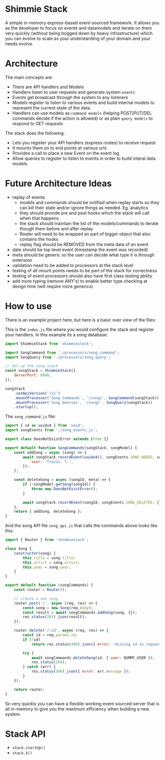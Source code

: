 # Shimmie Stack

A simple in-memory express-based event-sourced framework. It allows you as the
developer to focus on events and datamodels and iterate on them very quickly (without
being bogged down by heavy infrastructure) which you can evolve to scale as your understanding
of your domain and your needs evolve.

# Architecture

The main concepts are:

-   There are API handlers and Models
-   Handlers listen to user requests and generate system `events`
-   Events get broadcast through the system to any listeners
-   Models register to listen to various events and build internal models to represent the current state of the data.
-   Handlers can use models as `command models` (helping POST/PUT/DEL commands decide if the action is allowed) or as plain `query models` to respond to GET requests

The stack does the following:

-   Lets you register your API handlers (express routes) to receive request
-   It mounts them on to end points at various urls
-   Provides a call to place a new Event on the event log
-   Allow queries to register to listen to events in order to build interal data models

# Future Architecture Ideas

-   replay of events
    -   models and commands should be notified when replay starts so they can kill their state and/or ignore things as needed. Eg. analytics
    -   they should provide pre and post hooks which the stack will call when that happens
    -   the stack should maintain the list of the models/commands to iterate though them before and after replay
    -   Router will need to be wrapped an part of bigger object that also contains the hooks
    -   replay flag should be REMOVED from the meta data of an event
-   date should be top level event (timestamp the event was recorded)
-   meta should be generic so the user can decide what type it is through extension
-   validation need to be added to processors at the stack level
-   testing of all mount points needs to be part of the stack for correctness
-   testing of event processors should also have first class testing ability
-   add more typing (remove ANY's) to enable better type checking at design time (will require more generics)

# How to use

There is an example project here, but here is a basic over view of the files:

This is the `index.js` file where you would configure the stack and register your handlers. In this example its a song database:

```javascript
import ShimmieStack from 'shimmiestack';

import SongCommand from './processors/song_command';
import SongQuery from './processors/song_query';

// Set up the song stack
const songStack = ShimmieStack({
    ServerPort: 8080,
});

songStack
    .setApiVersion('/v1')
    .mountProcessor('Song Commands', '/songs', SongCommand(songStack))
    .mountProcessor('Song Queries', '/songs', SongQuery(songStack))
    .startup();
```

The `song_command.js` file:

```javascript
import { v4 as uuidv4 } from 'uuid';
import songEvents from './song_events.js';

export class DoesNotExistError extends Error {}

export default function SongCommands(songStack, songModel) {
    const addSong = async (song) => {
        await songStack.recordEvent(uuidv4(), songEvents.SONG_ADDED, song, {
            user: 'Travis. T.',
        });
    };

    const deleteSong = async (songId, meta) => {
        if (!songModel.getSong(songId)) {
            throw new DoesNotExistError();
        }

        await songStack.recordEvent(songId, songEvents.SONG_DELETED, {}, meta);
    };
    return { addSong, deleteSong };
}
```

And the song API file `song_api.js` that calls the commands above looks like this:

```javascript
import { Router } from 'shimmiestack';

class Song {
    constructor(song) {
        this.title = song.title;
        this.artist = song.artist;
        this.year = song.year;
    }
}

export default function (songCommands) {
    const router = Router();

    // create a new song
    router.post('/', async (req, res) => {
        const song = new Song(req.body);
        const result = await songCommands.addSong(song, {});
        res.status(201).json(result);
    });

    router.delete('/:id', async (req, res) => {
        const id = req.params.id;
        if (!id)
            return res.status(400).json({ error: 'missing id in request' });

        try {
            await songCommands.deleteSong(id, { user: DUMMY_USER });
            res.status(204);
        } catch (err) {
            res.status(500).json({ error: err.message });
        }
    });

    return router;
}
```

So very quickly you can have a flexible working event sourced server that is all in-memory to give you the maximum efficiency when building a new system.

# Stack API

-   `stack.startUp()`
-   `stack.X()`
